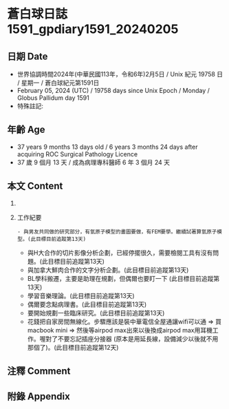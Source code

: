 [_metadata_:encoding]: - "utf-8"
[_metadata_:language]: - "zh-Hant-TW"
[_metadata_:fileformat]: - "markdown"
[_metadata_:MIME_type]: - "text/plain"
[_metadata_:markdown_version]: - "commonmark version 0.30"
[_metadata_:markdown_spec]: - "https://spec.commonmark.org/0.30/"

# 蒼白球日誌1591_gpdiary1591_20240205 #

## 日期 Date ##

* 世界協調時間2024年(中華民國113年，令和6年)2月5日 / Unix 紀元 19758 日 / 星期一 / 蒼白球紀元第1591日
* February 05, 2024 (UTC) / 19758 days since Unix Epoch / Monday / Globus Pallidum day 1591
* 特殊註記:

## 年齡 Age ##

* 37 years 9 months 13 days old / 6 years 3 months 24 days after acquiring ROC Surgical Pathology Licence
* 37 歲 9 個月 13 天 / 成為病理專科醫師 6 年 3 個月 24 天

## 本文 Content ##

1. 

    
2. 工作紀要

       - 與男友共同做的研究部分，有氫原子模型的畫圖要做，有FEM要學。繼續試著算氫原子模型。(此目標目前追蹤第13天)
   - 與H大合作的切片影像分析企劃，已經停擺很久，需要檢閱工具有沒有問題。(此目標目前追蹤第13天)
   - 與加拿大鮮肉合作的文字分析企劃。(此目標目前追蹤第13天)
   - BL學科搬遷，主要是助理在規劃，但偶爾也要盯一下 (此目標目前追蹤第13天)
   - 學習音樂理論。(此目標目前追蹤第13天)
   - 偶爾要念點病理書。(此目標目前追蹤第13天)
   - 要開始規劃一些臨床研究。(此目標目前追蹤第13天)
   - 花錢把自家房間無線化。步驟應該是裝中華電信全屋通讓wifi可以通 => 買macbook mini => 然後等airpod max出來以後換成airpod max用耳機工作。喔對了不要忘記插座分接器 (原本是用延長線，設備減少以後就不用那個了)。(此目標目前追蹤第12天)


## 注釋 Comment ##


## 附錄 Appendix ##

